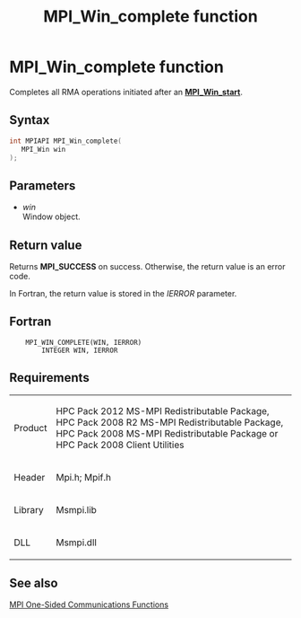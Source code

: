 ﻿---
title: MPI_Win_complete function
TOCTitle: MPI_Win_complete function
ms:assetid: b3d531e7-a108-4613-b3ad-7a1ada88bdbd
ms:mtpsurl: https://msdn.microsoft.com/en-us/library/Dn520594(v=VS.85)
ms:contentKeyID: 59361065
ms.date: 03/28/2018
mtps_version: v=VS.85
f1_keywords:
- MPI_WIN_COMPLETE
- mpif/MPI_Win_complete
- mpi/MPI_WIN_COMPLETE
dev_langs:
- C++
- C
---

# MPI\_Win\_complete function

Completes all RMA operations initiated after an [**MPI\_Win\_start**](mpi-win-start-function.md).

## Syntax

``` c++
int MPIAPI MPI_Win_complete(
   MPI_Win win
);
```

## Parameters

  - *win*  
    Window object.

## Return value

Returns **MPI\_SUCCESS** on success. Otherwise, the return value is an error code.

In Fortran, the return value is stored in the *IERROR* parameter.

## Fortran

``` FORTRAN
    MPI_WIN_COMPLETE(WIN, IERROR)
        INTEGER WIN, IERROR
```

## Requirements

<table>
<colgroup>
<col/>
<col/>
</colgroup>
<tbody>
<tr class="odd">
<td><p>Product</p></td>
<td><p>HPC Pack 2012 MS-MPI Redistributable Package, HPC Pack 2008 R2 MS-MPI Redistributable Package, HPC Pack 2008 MS-MPI Redistributable Package or HPC Pack 2008 Client Utilities</p></td>
</tr>
<tr class="even">
<td><p>Header</p></td>
<td>Mpi.h;
Mpif.h</td>
</tr>
<tr class="odd">
<td><p>Library</p></td>
<td>Msmpi.lib</td>
</tr>
<tr class="even">
<td><p>DLL</p></td>
<td>Msmpi.dll</td>
</tr>
</tbody>
</table>


## See also

[MPI One-Sided Communications Functions](mpi-one-sided-communications-functions.md)

